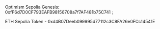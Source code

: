 Optimism Sepolia
Genesis: 0xfF6d7D0CF793EAFB98156708a7f7AF481b75C741 ;




ETH Sepolia 
Token - 0xd4B07Deeb099995d77112c3C8FA26e0FCc14541E
